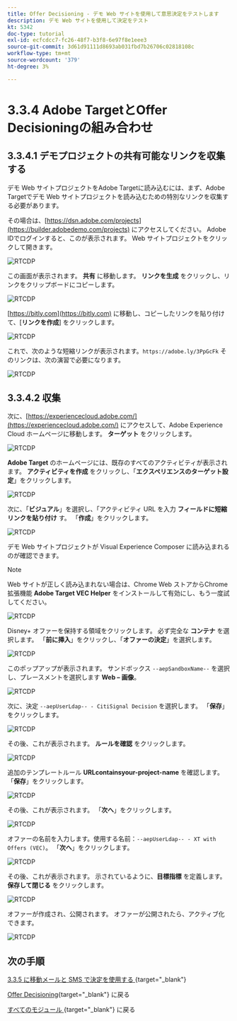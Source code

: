 ```yaml
---
title: Offer Decisioning - デモ Web サイトを使用して意思決定をテストします
description: デモ Web サイトを使用して決定をテスト
kt: 5342
doc-type: tutorial
exl-id: ecfcdcc7-fc26-48f7-b3f8-6e97f8e1eee3
source-git-commit: 3d61d91111d8693ab031fbd7b26706c02818108c
workflow-type: tm+mt
source-wordcount: '379'
ht-degree: 3%

---
```


# 3.3.4 Adobe TargetとOffer Decisioningの組み合わせ

## 3.3.4.1 デモプロジェクトの共有可能なリンクを収集する

デモ Web サイトプロジェクトをAdobe Targetに読み込むには、まず、Adobe Targetでデモ Web サイトプロジェクトを読み込むための特別なリンクを収集する必要があります。

その場合は、[https://dsn.adobe.com/projects](https://builder.adobedemo.com/projects) にアクセスしてください。 Adobe IDでログインすると、このが表示されます。 Web サイトプロジェクトをクリックして開きます。

![RTCDP](./images/builder1.png)

この画面が表示されます。 **共有** に移動します。 **リンクを生成** をクリックし、リンクをクリップボードにコピーします。

![RTCDP](./images/builder2.png)

[https://bitly.com](https://bitly.com) に移動し、コピーしたリンクを貼り付けて、[**リンクを作成**] をクリックします。

![RTCDP](./images/builder4.png)

これで、次のような短縮リンクが表示されます。`https://adobe.ly/3PpGcFk` そのリンクは、次の演習で必要になります。

![RTCDP](./images/builder5.png)

## 3.3.4.2 収集

次に、[https://experiencecloud.adobe.com/](https://experiencecloud.adobe.com/) にアクセスして、Adobe Experience Cloud ホームページに移動します。 **ターゲット** をクリックします。

![RTCDP](./../../../../modules/delivery-activation/rtcdp-b2c/rtcdpb2c-3/images/excl.png)

**Adobe Target** のホームページには、既存のすべてのアクティビティが表示されます。 **アクティビティを作成** をクリックし、「**エクスペリエンスのターゲット設定**」をクリックします。

![RTCDP](./../../../../modules/delivery-activation/rtcdp-b2c/rtcdpb2c-3/images/exclatov.png)

次に、「**ビジュアル**」を選択し、「アクティビティ URL を入力 **フィールドに短縮リンクを貼り付け** す。 「**作成**」をクリックします。

![RTCDP](./images/exclatcrxt1.png)

デモ Web サイトプロジェクトが Visual Experience Composer に読み込まれるのが確認できます。

>[!NOTE]
>
>Web サイトが正しく読み込まれない場合は、Chrome Web ストアからChrome拡張機能 **Adobe Target VEC Helper** をインストールして有効にし、もう一度試してください。

![RTCDP](./images/vec1.png)

Disney+ オファーを保持する領域をクリックします。 必ず完全な **コンテナ** を選択します。 「**前に挿入**」をクリックし、「**オファーの決定**」を選択します。

![RTCDP](./images/vec3.png)

このポップアップが表示されます。 サンドボックス `--aepSandboxName--` を選択し、プレースメントを選択します **Web – 画像**。

![RTCDP](./images/vec4.png)

次に、決定 `--aepUserLdap-- - CitiSignal Decision` を選択します。 「**保存**」をクリックします。

![RTCDP](./images/vec5.png)

その後、これが表示されます。 **ルールを確認** をクリックします。

![RTCDP](./images/vec5a.png)

追加のテンプレートルール **URL**&#x200B;**contains**&#x200B;**your-project-name** を確認します。 「**保存**」をクリックします。

![RTCDP](./images/vec6.png)

その後、これが表示されます。 「**次へ**」をクリックします。

![RTCDP](./images/vec7.png)

オファーの名前を入力します。使用する名前：`--aepUserLdap-- - XT with Offers (VEC)`。 「**次へ**」をクリックします。

![RTCDP](./images/vec8.png)

その後、これが表示されます。 示されているように、**目標指標** を定義します。 **保存して閉じる** をクリックします。

![RTCDP](./images/vec9.png)

オファーが作成され、公開されます。 オファーが公開されたら、アクティブ化できます。

![RTCDP](./images/vec11.png)

## 次の手順

[3.3.5 に移動メールと SMS で決定を使用する ](./ex5.md){target="_blank"}

[Offer Decisioning](offer-decisioning.md){target="_blank"} に戻る

[ すべてのモジュール ](./../../../../overview.md){target="_blank"} に戻る
